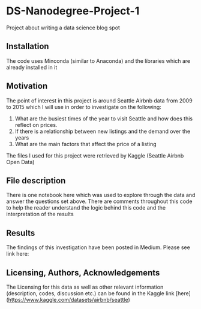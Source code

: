 # DS-Nanodegree-Project-1
Project about writing a data science blog spot

## Installation

The code uses Minconda (similar to Anaconda) and the libraries which are already installed in it

## Motivation

The point of interest in this project is around Seattle Airbnb data from 2009 to 2015 which I will use in order to investigate on the following:

1. What are the busiest times of the year to visit Seattle and how does this reflect on prices.
2. If there is a relationship between new listings and the demand over the years
3. What are the main factors that affect the price of a listing

The files I used for this project were retrieved by Kaggle (Seattle Airbnb Open Data)

## File description

There is one notebook here which was used to explore through the data and answer the questions set above. There are comments throughout this code to help the reader understand the logic behind this code and the interpretation of the results

## Results

The findings of this investigation have been posted in Medium. Please see link here: 

## Licensing, Authors, Acknowledgements

The Licensing for this data as well as other relevant information (description, codes, discussion etc.) can be found in the Kaggle link [here] (https://www.kaggle.com/datasets/airbnb/seattle)

